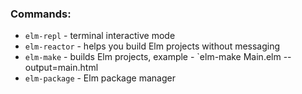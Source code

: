 ### Commands:
* `elm-repl` - terminal interactive mode
* `elm-reactor` - helps you build Elm projects without messaging
* `elm-make` - builds Elm projects, example - `elm-make Main.elm --output=main.html
* `elm-package` - Elm package manager
